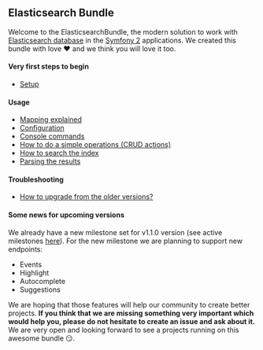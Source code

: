 ## Elasticsearch Bundle

Welcome to the ElasticsearchBundle, the modern solution to work with [Elasticsearch database](https://www.elastic.co/products/elasticsearch) in the [Symfony 2](https://github.com/symfony/symfony-standard) applications. We created this bundle with love :heart: and we think you will love it too.

#### Very first steps to begin
* [Setup](setup.md)

#### Usage
* [Mapping explained](mapping.md)
* [Configuration](configuration.md)
* [Console commands](commands.md)
* [How to do a simple operations (CRUD actions)](usage.md)
* [How to search the index](search.md)
* [Parsing the results](results_parsing.md)

#### Troubleshooting
* [How to upgrade from the older versions?](upgrade.md)

#### Some news for upcoming versions

We already have a new milestone set for v1.1.0 version (see active milestones [here](https://github.com/ongr-io/ElasticsearchBundle/milestones)). For the new milestone we are planning to support new endpoints:
* Events
* Highlight
* Autocomplete
* Suggestions

We are hoping that those features will help our community to create better projects. **If you think that we are missing something very important which would help you, please do not hesitate to create an issue and ask about it.** We are very open and looking forward to see a projects running on this awesome bundle :smirk:.
